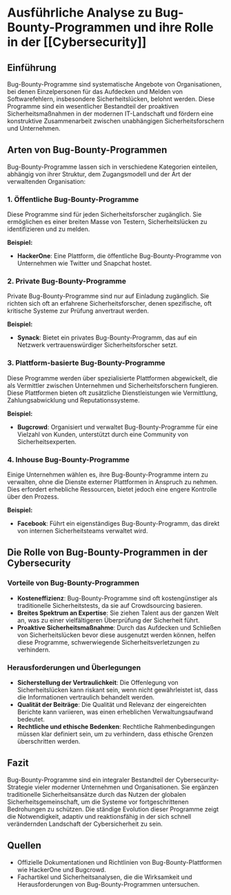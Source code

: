 # Ausführliche Analyse zu Bug-Bounty-Programmen und ihre Rolle in der [[Cybersecurity]]

## Einführung

Bug-Bounty-Programme sind systematische Angebote von Organisationen, bei denen Einzelpersonen für das Aufdecken und Melden von Softwarefehlern, insbesondere Sicherheitslücken, belohnt werden. Diese Programme sind ein wesentlicher Bestandteil der proaktiven Sicherheitsmaßnahmen in der modernen IT-Landschaft und fördern eine konstruktive Zusammenarbeit zwischen unabhängigen Sicherheitsforschern und Unternehmen.

## Arten von Bug-Bounty-Programmen

Bug-Bounty-Programme lassen sich in verschiedene Kategorien einteilen, abhängig von ihrer Struktur, dem Zugangsmodell und der Art der verwaltenden Organisation:

### 1. Öffentliche Bug-Bounty-Programme

Diese Programme sind für jeden Sicherheitsforscher zugänglich. Sie ermöglichen es einer breiten Masse von Testern, Sicherheitslücken zu identifizieren und zu melden.

**Beispiel:**

- **HackerOne**: Eine Plattform, die öffentliche Bug-Bounty-Programme von Unternehmen wie Twitter und Snapchat hostet.

### 2. Private Bug-Bounty-Programme

Private Bug-Bounty-Programme sind nur auf Einladung zugänglich. Sie richten sich oft an erfahrene Sicherheitsforscher, denen spezifische, oft kritische Systeme zur Prüfung anvertraut werden.

**Beispiel:**

- **Synack**: Bietet ein privates Bug-Bounty-Programm, das auf ein Netzwerk vertrauenswürdiger Sicherheitsforscher setzt.

### 3. Plattform-basierte Bug-Bounty-Programme

Diese Programme werden über spezialisierte Plattformen abgewickelt, die als Vermittler zwischen Unternehmen und Sicherheitsforschern fungieren. Diese Plattformen bieten oft zusätzliche Dienstleistungen wie Vermittlung, Zahlungsabwicklung und Reputationssysteme.

**Beispiel:**

- **Bugcrowd**: Organisiert und verwaltet Bug-Bounty-Programme für eine Vielzahl von Kunden, unterstützt durch eine Community von Sicherheitsexperten.

### 4. Inhouse Bug-Bounty-Programme

Einige Unternehmen wählen es, ihre Bug-Bounty-Programme intern zu verwalten, ohne die Dienste externer Plattformen in Anspruch zu nehmen. Dies erfordert erhebliche Ressourcen, bietet jedoch eine engere Kontrolle über den Prozess.

**Beispiel:**

- **Facebook**: Führt ein eigenständiges Bug-Bounty-Programm, das direkt von internen Sicherheitsteams verwaltet wird.

## Die Rolle von Bug-Bounty-Programmen in der Cybersecurity

### Vorteile von Bug-Bounty-Programmen

- **Kosteneffizienz**: Bug-Bounty-Programme sind oft kostengünstiger als traditionelle Sicherheitstests, da sie auf Crowdsourcing basieren.
- **Breites Spektrum an Expertise**: Sie ziehen Talent aus der ganzen Welt an, was zu einer vielfältigeren Überprüfung der Sicherheit führt.
- **Proaktive Sicherheitsmaßnahme**: Durch das Aufdecken und Schließen von Sicherheitslücken bevor diese ausgenutzt werden können, helfen diese Programme, schwerwiegende Sicherheitsverletzungen zu verhindern.

### Herausforderungen und Überlegungen

- **Sicherstellung der Vertraulichkeit**: Die Offenlegung von Sicherheitslücken kann riskant sein, wenn nicht gewährleistet ist, dass die Informationen vertraulich behandelt werden.
- **Qualität der Beiträge**: Die Qualität und Relevanz der eingereichten Berichte kann variieren, was einen erheblichen Verwaltungsaufwand bedeutet.
- **Rechtliche und ethische Bedenken**: Rechtliche Rahmenbedingungen müssen klar definiert sein, um zu verhindern, dass ethische Grenzen überschritten werden.

## Fazit

Bug-Bounty-Programme sind ein integraler Bestandteil der Cybersecurity-Strategie vieler moderner Unternehmen und Organisationen. Sie ergänzen traditionelle Sicherheitsansätze durch das Nutzen der globalen Sicherheitsgemeinschaft, um die Systeme vor fortgeschrittenen Bedrohungen zu schützen. Die ständige Evolution dieser Programme zeigt die Notwendigkeit, adaptiv und reaktionsfähig in der sich schnell verändernden Landschaft der Cybersicherheit zu sein.

## Quellen

- Offizielle Dokumentationen und Richtlinien von Bug-Bounty-Plattformen wie HackerOne und Bugcrowd.
- Fachartikel und Sicherheitsanalysen, die die Wirksamkeit und Herausforderungen von Bug-Bounty-Programmen untersuchen.